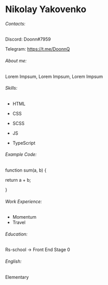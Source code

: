 # Nikolay Yakovenko

###### Contacts:

Discord: Doonn#7959

Telegram: https://t.me/DoonnQ

###### About me:

Lorem Impsum, Lorem Impsum, Lorem Impsum

###### Skills:

* HTML

* CSS
* SCSS
* JS
* TypeScript

###### Example Code:

function sum(a, b) {

return a + b;

}

###### Work Experience:

* Momentum
* Travel

###### Education:

Rs-school -> Front End Stage 0


###### English:

Elementary

